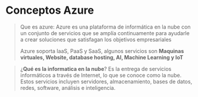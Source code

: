 # Conceptos Azure
>Que es azure:
Azure es una plataforma de informática en la nube con un conjunto de servicios que se amplía continuamente para ayudarle a crear soluciones que satisfagan los objetivos empresariales
>
>Azure soporta IaaS, PaaS y SaaS, algunos servicios son <b>Maquinas virtuales, Website, database hosting, AI, Machine Learning y IoT</b>

>¿<b>Qué es la informatica en la nube</b>?
Es la entrega de servicios informáticos a través de Internet, lo que se conoce como la nube. Estos servicios incluyen servidores, almacenamiento, bases de datos, redes, software, análisis e inteligencia.

>
